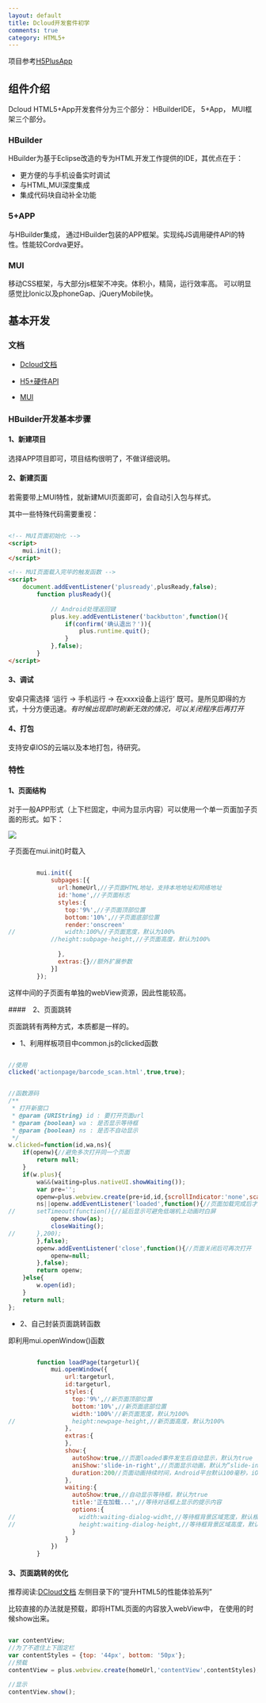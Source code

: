 ```yaml
---
layout: default
title: Dcloud开发套件初学
comments: true
category: HTML5+
---
```




项目参考[H5PlusApp](https://github.com/WengShengyuan/H5PlusApp)


## 组件介绍

Dcloud HTML5+App开发套件分为三个部分： HBuilderIDE， 5+App， MUI框架三个部分。

### HBuilder

HBuilder为基于Eclipse改造的专为HTML开发工作提供的IDE，其优点在于：

* 更方便的与手机设备实时调试
* 与HTML,MUI深度集成
* 集成代码块自动补全功能

### 5+APP

与HBuilder集成， 通过HBuilder包装的APP框架。实现纯JS调用硬件API的特性。性能较Cordva更好。

### MUI

移动CSS框架，与大部分js框架不冲突。体积小，精简，运行效率高。
可以明显感觉比Ionic以及phoneGap、jQueryMobile快。

## 基本开发

### 文档

* [Dcloud文档](http://ask.dcloud.net.cn/docs#http://ask.dcloud.net.cn/article/93)

* [H5+硬件API](http://www.html5plus.org/doc/zh_cn/io.html)

* [MUI](http://dcloudio.github.io/mui/javascript/#plugin-offcanvas)

### HBuilder开发基本步骤

#### 1、新建项目

选择APP项目即可，项目结构很明了，不做详细说明。

#### 2、新建页面

若需要带上MUI特性，就新建MUI页面即可，会自动引入包与样式。

其中一些特殊代码需要重视：

```HTML

<!-- MUI页面初始化 -->
<script>
	mui.init();
</script>

<!-- MUI页面载入完毕的触发函数 -->
<script>
	document.addEventListener('plusready',plusReady,false);
	  	function plusReady(){
			
			// Android处理返回键
			plus.key.addEventListener('backbutton',function(){
				if(confirm('确认退出？')){
					plus.runtime.quit();
				}
			},false);
		}
</script>

```

#### 3、调试

安卓只需选择 ‘运行 -> 手机运行 -> 在xxxx设备上运行’ 既可。是所见即得的方式，十分方便迅速。*有时候出现即时刷新无效的情况，可以关闭程序后再打开*

#### 4、打包

支持安卓IOS的云端以及本地打包，待研究。

### 特性

#### 1、页面结构

对于一般APP形式（上下栏固定，中间为显示内容）可以使用一个单一页面加子页面的形式。如下：

![]({{site.baseurl}}/images/post_images/2015-06-03-html5-HTML5AppDevelop/subpage.jpg)

子页面在mui.init()时载入

```javascript

		mui.init({
		    subpages:[{
		      url:homeUrl,//子页面HTML地址，支持本地地址和网络地址
		      id:'home',//子页面标志
		      styles:{
		        top:'9%',//子页面顶部位置
		        bottom:'10%',//子页面底部位置
		        render:'onscreen'
//				width:100%//子页面宽度，默认为100%
			//height:subpage-height,//子页面高度，默认为100%
			
		      },
		      extras:{}//额外扩展参数
		    }]
      	});

```

这样中间的子页面有单独的webView资源，因此性能较高。

####　2、页面跳转

页面跳转有两种方式，本质都是一样的。

* 1、利用样板项目中common.js的clicked函数

```javascript

//使用
clicked('actionpage/barcode_scan.html',true,true);


//函数源码
/**
 * 打开新窗口
 * @param {URIString} id : 要打开页面url
 * @param {boolean} wa : 是否显示等待框
 * @param {boolean} ns : 是否不自动显示
 */
w.clicked=function(id,wa,ns){
	if(openw){//避免多次打开同一个页面
		return null;
	}
	if(w.plus){
		wa&&(waiting=plus.nativeUI.showWaiting());
		var pre='';
		openw=plus.webview.create(pre+id,id,{scrollIndicator:'none',scalable:false});
		ns||openw.addEventListener('loaded',function(){//页面加载完成后才显示
//		setTimeout(function(){//延后显示可避免低端机上动画时白屏
			openw.show(as);
			closeWaiting();
//		},200);
		},false);
		openw.addEventListener('close',function(){//页面关闭后可再次打开
			openw=null;
		},false);
		return openw;
	}else{
		w.open(id);
	}
	return null;
};

```

* 2、自己封装页面跳转函数

即利用mui.openWindow()函数

```javascript

		function loadPage(targeturl){
      		mui.openWindow({
			    url:targeturl,
			    id:targeturl,
			    styles:{
			      top:'9%',//新页面顶部位置
			      bottom:'10%',//新页面底部位置
			      width:'100%'//新页面宽度，默认为100%
//			      height:newpage-height,//新页面高度，默认为100%
			    },
			    extras:{
			    },
			    show:{
			      autoShow:true,//页面loaded事件发生后自动显示，默认为true
			      aniShow:'slide-in-right',//页面显示动画，默认为”slide-in-right“；
			      duration:200//页面动画持续时间，Android平台默认100毫秒，iOS平台默认200毫秒；
			    },
			    waiting:{
			      autoShow:true,//自动显示等待框，默认为true
			      title:'正在加载...',//等待对话框上显示的提示内容
			      options:{
//			        width:waiting-dialog-widht,//等待框背景区域宽度，默认根据内容自动计算合适宽度
//			        height:waiting-dialog-height,//等待框背景区域高度，默认根据内容自动计算合适高度
			      }
			    }
			})
      	}

```


#### 3、页面跳转的优化

推荐阅读:[DCloud文档](http://ask.dcloud.net.cn/docs/) 左侧目录下的“提升HTML5的性能体验系列”

比较直接的办法就是预载，即将HTML页面的内容放入webView中， 在使用的时候show出来。

```javascript

var contentView;
//为了不遮住上下固定栏
var contentStyles = {top: '44px', bottom: '50px'};
//预载
contentView = plus.webview.create(homeUrl,'contentView',contentStyles);

//显示
contentView.show();

```

